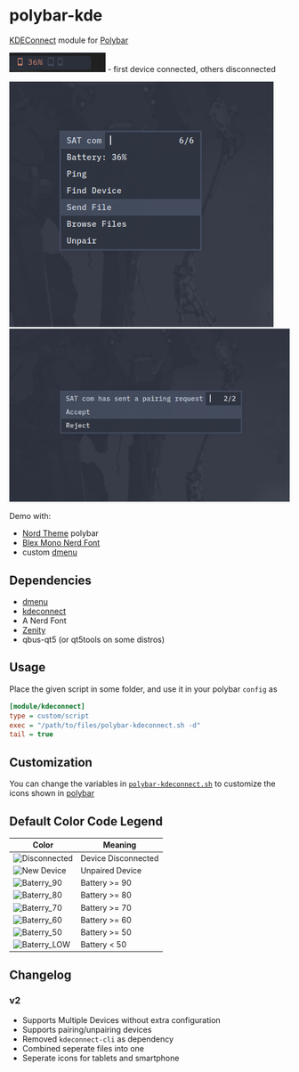 # polybar-kde

[KDEConnect](https://github.com/KDE/kdeconnect-kde) module for [Polybar](https://github.com/jaagr/polybar)

![bar](bar.png) - first device connected, others disconnected

![menu](menu.png)
![pmenu](pmenu.png)

Demo with:

* [Nord Theme](https://github.com/0jdxt/dotfiles/blob/master/.config/polybar/config) polybar
* [Blex Mono Nerd Font](https://www.nerdfonts.com/)
* custom [dmenu](https://github.com/0jdxt/dmenu)

## Dependencies

* [dmenu](https://tools.suckless.org/dmenu)
* [kdeconnect](https://github.com/KDE/kdeconnect-kde)
* A Nerd Font
* [Zenity](https://github.com/GNOME/zenity)
* qbus-qt5 (or qt5tools on some distros)

## Usage

Place the given script in some folder, and use it in your polybar `config` as

```ini
[module/kdeconnect]
type = custom/script
exec = "/path/to/files/polybar-kdeconnect.sh -d"
tail = true
````

## Customization

You can change the variables in [`polybar-kdeconnect.sh`](polybar-kdeconnect.sh) to customize the icons shown in [polybar](https://github.com/jaagr/polybar)

## Default Color Code Legend

Color | Meaning |
---|---|
![Disconnected](https://via.placeholder.com/16.png/434C5E/434C5E) | Device Disconnected |
![New Device](https://via.placeholder.com/16.png/8FBCBB/8FBCBB) | Unpaired Device |
![Baterry_90](https://via.placeholder.com/16.png/88C0D0/88C0D0) | Battery >= 90 |
![Baterry_80](https://via.placeholder.com/16.png/81A1C1/81A1C1) | Battery >= 80 |
![Baterry_70](https://via.placeholder.com/16.png/5E81AC/5E81AC) | Battery >= 70 |
![Baterry_60](https://via.placeholder.com/16.png/EBCB8B/EBCB8B) | Battery >= 60 |
![Baterry_50](https://via.placeholder.com/16.png/D08770/D08770) | Battery >= 50 |
![Baterry_LOW](https://via.placeholder.com/16.png/BF616A/BF616A) | Battery < 50 |

## Changelog

### v2

* Supports Multiple Devices without extra configuration
* Supports pairing/unpairing devices
* Removed `kdeconnect-cli` as dependency
* Combined seperate files into one
* Seperate icons for tablets and smartphone
